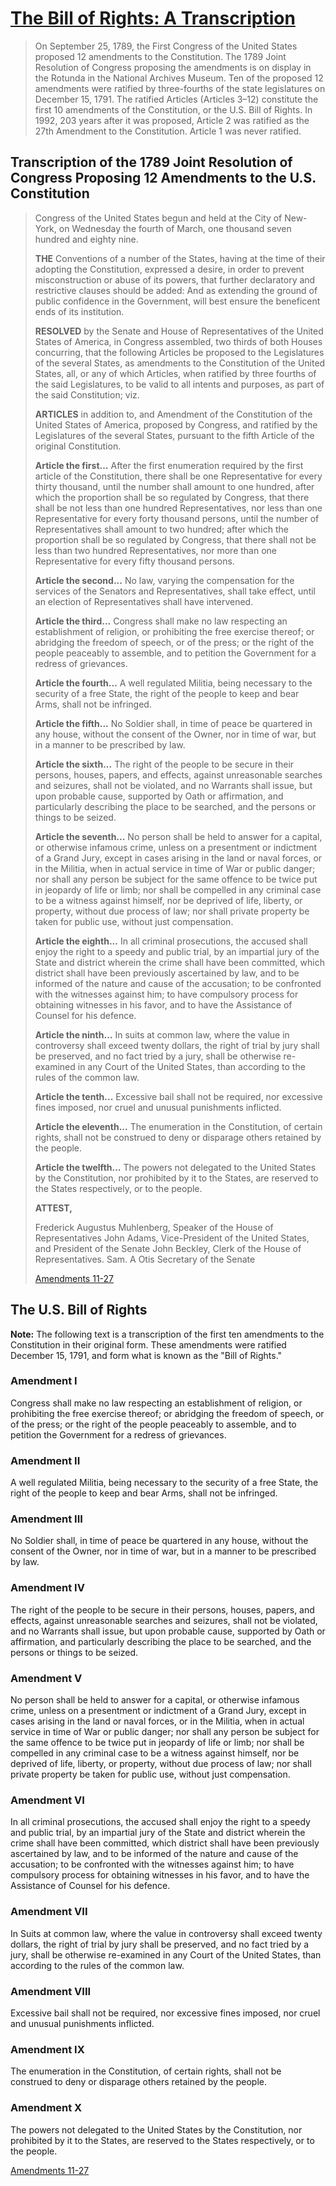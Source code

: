 # [The Bill of Rights: A Transcription](https://www.archives.gov/founding-docs/bill-of-rights-transcript)

>   On September 25, 1789, the First Congress of the United States proposed 12 amendments to the Constitution. The 1789 Joint Resolution of Congress proposing the amendments is on display in the Rotunda in the National Archives Museum. Ten of the proposed 12 amendments were ratified by three-fourths of the state legislatures on December 15, 1791. The ratified Articles (Articles 3–12) constitute the first 10 amendments of the Constitution, or the U.S. Bill of Rights. In 1992, 203 years after it was proposed, Article 2 was ratified as the 27th Amendment to the Constitution. Article 1 was never ratified.

## Transcription of the 1789 Joint Resolution of Congress Proposing 12 Amendments to the U.S. Constitution

>   Congress of the United States begun and held at the City of New-York, on Wednesday the fourth of March, one thousand seven hundred and eighty nine.
>
>   **THE** Conventions of a number of the States, having at the time of their adopting the Constitution, expressed a desire, in order to prevent misconstruction or abuse of its powers, that further declaratory and restrictive clauses should be added: And as extending the ground of public confidence in the Government, will best ensure the beneficent ends of its institution.
>
>   **RESOLVED** by the Senate and House of Representatives of the United States of America, in Congress assembled, two thirds of both Houses concurring, that the following Articles be proposed to the Legislatures of the several States, as amendments to the Constitution of the United States, all, or any of which Articles, when ratified by three fourths of the said Legislatures, to be valid to all intents and purposes, as part of the said Constitution; viz.
>
>   **ARTICLES** in addition to, and Amendment of the Constitution of the United States of America, proposed by Congress, and ratified by the Legislatures of the several States, pursuant to the fifth Article of the original Constitution.
>
>   **Article the first...** After the first enumeration required by the first article of the Constitution, there shall be one Representative for every thirty thousand, until the number shall amount to one hundred, after which the proportion shall be so regulated by Congress, that there shall be not less than one hundred Representatives, nor less than one Representative for every forty thousand persons, until the number of Representatives shall amount to two hundred; after which the proportion shall be so regulated by Congress, that there shall not be less than two hundred Representatives, nor more than one Representative for every fifty thousand persons.
>
>   **Article the second...** No law, varying the compensation for the services of the Senators and Representatives, shall take effect, until an election of Representatives shall have intervened.
>
>   **Article the third...** Congress shall make no law respecting an establishment of religion, or prohibiting the free exercise thereof; or abridging the freedom of speech, or of the press; or the right of the people peaceably to assemble, and to petition the Government for a redress of grievances.
>
>   **Article the fourth...** A well regulated Militia, being necessary to the security of a free State, the right of the people to keep and bear Arms, shall not be infringed.
>
>   **Article the fifth...** No Soldier shall, in time of peace be quartered in any house, without the consent of the Owner, nor in time of war, but in a manner to be prescribed by law.
>
>   **Article the sixth...** The right of the people to be secure in their persons, houses, papers, and effects, against unreasonable searches and seizures, shall not be violated, and no Warrants shall issue, but upon probable cause, supported by Oath or affirmation, and particularly describing the place to be searched, and the persons or things to be seized.
>
>   **Article the seventh...** No person shall be held to answer for a capital, or otherwise infamous crime, unless on a presentment or indictment of a Grand Jury, except in cases arising in the land or naval forces, or in the Militia, when in actual service in time of War or public danger; nor shall any person be subject for the same offence to be twice put in jeopardy of life or limb; nor shall be compelled in any criminal case to be a witness against himself, nor be deprived of life, liberty, or property, without due process of law; nor shall private property be taken for public use, without just compensation.
>
>   **Article the eighth...** In all criminal prosecutions, the accused shall enjoy the right to a speedy and public trial, by an impartial jury of the State and district wherein the crime shall have been committed, which district shall have been previously ascertained by law, and to be informed of the nature and cause of the accusation; to be confronted with the witnesses against him; to have compulsory process for obtaining witnesses in his favor, and to have the Assistance of Counsel for his defence.
>
>   **Article the ninth...** In suits at common law, where the value in controversy shall exceed twenty dollars, the right of trial by jury shall be preserved, and no fact tried by a jury, shall be otherwise re-examined in any Court of the United States, than according to the rules of the common law.
>
>   **Article the tenth...** Excessive bail shall not be required, nor excessive fines imposed, nor cruel and unusual punishments inflicted.
>
>   **Article the eleventh...** The enumeration in the Constitution, of certain rights, shall not be construed to deny or disparage others retained by the people.
>
>   **Article the twelfth...** The powers not delegated to the United States by the Constitution, nor prohibited by it to the States, are reserved to the States respectively, or to the people.
>
>   **ATTEST,**
>
>   Frederick Augustus Muhlenberg, Speaker of the House of Representatives
>   John Adams, Vice-President of the United States, and President of the Senate
>   John Beckley, Clerk of the House of Representatives.
>   Sam. A Otis Secretary of the Senate
>
>   [ Amendments 11-27](https://www.archives.gov/founding-docs/amendments-11-27)



## The U.S. Bill of Rights

**Note:** The following text is a transcription of the first ten amendments to the Constitution in their original form. These amendments were ratified December 15, 1791, and form what is known as the "Bill of Rights."



### Amendment I

Congress shall make no law respecting an establishment of religion, or prohibiting the free exercise thereof; or abridging the freedom of speech, or of the press; or the right of the people peaceably to assemble, and to petition the Government for a redress of grievances.



### Amendment II

A well regulated Militia, being necessary to the security of a free State, the right of the people to keep and bear Arms, shall not be infringed.



### Amendment III

No Soldier shall, in time of peace be quartered in any house, without the consent of the Owner, nor in time of war, but in a manner to be prescribed by law.



### Amendment IV

The right of the people to be secure in their persons, houses, papers, and effects, against unreasonable searches and seizures, shall not be violated, and no Warrants shall issue, but upon probable cause, supported by Oath or affirmation, and particularly describing the place to be searched, and the persons or things to be seized.



### Amendment V

No person shall be held to answer for a capital, or otherwise infamous crime, unless on a presentment or indictment of a Grand Jury, except in cases arising in the land or naval forces, or in the Militia, when in actual service in time of War or public danger; nor shall any person be subject for the same offence to be twice put in jeopardy of life or limb; nor shall be compelled in any criminal case to be a witness against himself, nor be deprived of life, liberty, or property, without due process of law; nor shall private property be taken for public use, without just compensation.



### Amendment VI

In all criminal prosecutions, the accused shall enjoy the right to a speedy and public trial, by an impartial jury of the State and district wherein the crime shall have been committed, which district shall have been previously ascertained by law, and to be informed of the nature and cause of the accusation; to be confronted with the witnesses against him; to have compulsory process for obtaining witnesses in his favor, and to have the Assistance of Counsel for his defence.



### Amendment VII

In Suits at common law, where the value in controversy shall exceed twenty dollars, the right of trial by jury shall be preserved, and no fact tried by a jury, shall be otherwise re-examined in any Court of the United States, than according to the rules of the common law.



### Amendment VIII

Excessive bail shall not be required, nor excessive fines imposed, nor cruel and unusual punishments inflicted.



### Amendment IX

The enumeration in the Constitution, of certain rights, shall not be construed to deny or disparage others retained by the people.



### Amendment X

The powers not delegated to the United States by the Constitution, nor prohibited by it to the States, are reserved to the States respectively, or to the people.

[ Amendments 11-27](https://www.archives.gov/founding-docs/amendments-11-27)